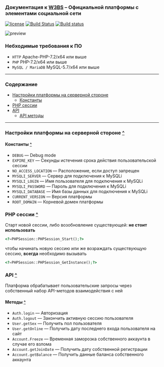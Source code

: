 ### Документация к [W3BS][root_url] – Официальной платформы с элементами социальной сети

[![license](https://img.shields.io/npm/l/steam-user.svg)](https://github.com/w3bsme/lazy-site/blob/master/LICENSE)
[![Build Status](https://travis-ci.org/telegramdesktop/tdesktop.svg?branch=dev)](https://travis-ci.org/telegramdesktop/tdesktop)
[![Build status](https://ci.appveyor.com/api/projects/status/uiw2y768iy4i5bu8/branch/dev?svg=true)](https://ci.appveyor.com/project/telegramdesktop/tdesktop)

![preview][preview]

### Небходимые требования к ПО

* `HTTP` Apache-PHP-7.2/x64 или выше
* `PHP` PHP-7.2/x64 или выше
* `MySQL / MariaDB` MySQL-5.7/x64 или выше

---

### Содержание
- [Настройки платформы на серверной стороне](#Настройки-платформы-на-серверной-стороне-)
    - [Константы](#Константы-)
- [PHP сессии](#php-сессии-)
- [API](#api-)
    - [API методы](#Методы-)

---

### Настройки платформы на серверной стороне [^](#Содержание)

#### Константы [^](#Настройки-платформы-на-серверной-стороне-)
* `DEBUG` — Debug mode
* `EXPIRE_KEY` — Секунды истечения срока действия пользовательской сессии
* `NO_ACCESS_LOCATION` — Расположение, если доступ запрещен
* `MYSQLI_SERVER` — Сервер для подключения к MySQLi
* `MYSQLI_LOGIN` — Имя пользователя для подключения к MySQLi
* `MYSQLI_PASSWORD` — Пароль для подключения к MySQLi
* `MYSQLI_DATABASE` — Имя базы данных для подключения к MySQLi
* `CURRENT_VERSION` — Версия платформы
* `ROOT_DOMAIN` — Корневой домен платформы

### PHP сессии [^](#mysqli-сервер-)

Старт новой сессии, либо возобновление существующей:
**не стоит использовать**
```php
<?=PHPSession::PHPSession_Start();?>
```
чтобы начинать новую сессию или же возраждать существующую сессию, **всегда** необходимо вызывать
```php
<?=PHPSession::PHPSession_GetInstance();?>
```

### API [^](#api-)

Платформа обрабатывает пользовательские запросы через собственный набор  API-методов взаимодействия с ней

#### Методы [^](#Методы-)
* `Auth.login` — Авторизация
* `Auth.logout` — Закончить активную сессию пользователя
* `User.getSex` — Получить пол пользователя
* `User.getOnline` — Получить дату последнего входа пользователя на сайт
* `Account.Freeze` — Временная заморозка собственного аккаунта в случае его взлома
* `Account.getJoinDate` — Получить дату собственной регистрации
* `Account.getBalance` — Получить данные баланса собственного аккаунта


[//]: # (LINKS)
[root_url]: https://t.me/w3bsme
[preview]: https://raw.githubusercontent.com/w3bsme/social_engine/master/preview.jpg
